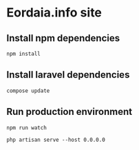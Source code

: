 # Eordaia.info site

## Install npm dependencies

```
npm install
```

## Install laravel dependencies

```
compose update
```

## Run production environment

```
npm run watch
```

```
php artisan serve --host 0.0.0.0
```
